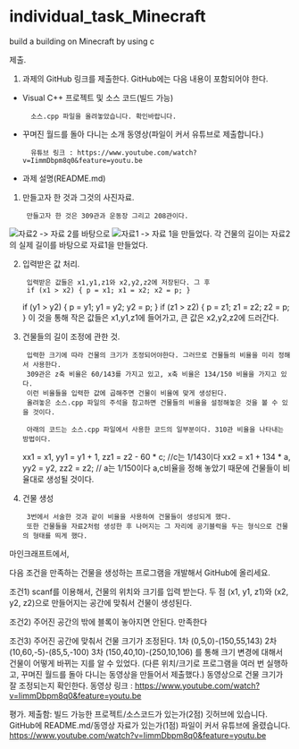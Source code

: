 # individual_task_Minecraft
build a building on Minecraft by using c



제출.

1) 과제의 GitHub 링크를 제출한다. GitHub에는 다음 내용이 포함되어야 한다.


- Visual C++ 프로젝트 및 소스 코드(빌드 가능)
        
        소스.cpp 파일을 올려놓았습니다. 확인바랍니다.

- 꾸며진 월드를 돌아 다니는 소개 동영상(파일이 커서 유튜브로 제출합니다.)
        
        유튜브 링크 : https://www.youtube.com/watch?v=IimmDbpm8q0&feature=youtu.be

- 과제 설명(README.md)
1. 만들고자 한 것과 그것의 사진자료.
        
        만들고자 한 것은 309관과 운동장 그리고 208관이다.
![자료2](https://user-images.githubusercontent.com/46434398/57189140-9aad8380-6f45-11e9-8a1b-0a5063c306f5.png)
        -> 자료 2를 바탕으로
![자료1](https://user-images.githubusercontent.com/46434398/57189139-9a14ed00-6f45-11e9-8c14-247ffc033018.png)
        -> 자료 1을 만들었다.
        각 건물의 길이는 자료2의 실제 길이를 바탕으로 자료1을 만들었다.
        
2. 입력받은 값 처리.
        
        입력받은 값들은 x1,y1,z1와 x2,y2,z2에 저장된다. 그 후
        if (x1 > x2) { p = x1; x1 = x2; x2 = p; }
	if (y1 > y2) { p = y1; y1 = y2; y2 = p; }
	if (z1 > z2) { p = z1; z1 = z2; z2 = p; }
        이 것을 통해 작은 값들은 x1,y1,z1에 들어가고, 큰 값은 x2,y2,z2에 드러간다.
         
3. 건물들의 길이 조정에 관한 것.

        입력한 크기에 따라 건물의 크기가 조정되어야한다. 그러므로 건물들의 비율을 미리 정해서 사용한다.
        309관은 z축 비율은 60/143를 가지고 있고, x축 비율은 134/150 비율을 가지고 있다. 
        이런 비율들을 입력한 값에 곱해주면 건물이 비율에 맞게 생성된다.  
        올려놓은 소스.cpp 파일의 주석을 참고하면 건물들의 비율을 설정해놓은 것을 볼 수 있을 것이다.
        
        아래의 코드는 소스.cpp 파일에서 사용한 코드의 일부분이다. 310관 비율을 나타내는 방법이다.
	xx1 = x1, yy1 = y1 + 1, zz1 = z2 - 60 * c; //c는 1/143이다
	xx2 = x1 + 134 * a, yy2 = y2, zz2 = z2; // a는 1/150이다
        a,c비율을 정해 놓았기 때문에 건물들이 비율대로 생성될 것이다.
        
4. 건물 생성
        
        3번에서 서술한 것과 같이 비율을 사용하여 건물들이 생성되게 했다.
        또한 건물들을 자료2처럼 생성한 후 나머지는 그 자리에 공기블럭을 두는 형식으로 건물의 형태를 띄게 했다.

      





마인크래프트에서,

다음 조건을 만족하는 건물을 생성하는 프로그램을 개발해서 GitHub에 올리세요.

조건1) scanf를 이용해서, 건물의 위치와 크기를 입력 받는다.
         두 점 (x1, y1, z1)와 (x2, y2, z2)으로 만들어지는 공간에 맞춰서 건물이 생성된다.

조건2) 주어진 공간의 밖에 블록이 놓아지면 안된다.
          만족한다

조건3) 주어진 공간에 맞춰서 건물 크기가 조정된다.
         1차 (0,5,0)-(150,55,143)
         2차 (10,60,-5)-(85,5,-100)
         3차 (150,40,10)-(250,10,106)
         를 통해 크기 변경에 대해서 건물이 어떻게 바뀌는 지를 알 수 있었다.
         (다른 위치/크기로 프로그램을 여러 번 실행하고,
         꾸며진 월드를 돌아 다니는 동영상을 만들어서 제출했다.)
         동영상으로 건물 크기가 잘 조정되는지 확인한다.
         동영상 링크 : https://www.youtube.com/watch?v=IimmDbpm8q0&feature=youtu.be

평가.
제출함: 빌드 가능한 프로젝트/소스코드가 있는가(2점) 깃허브에 있습니다.
          GitHub에 README.md/동영상 자료가 있는가(1점) 파일이 커서 유튜브에 올렸습니다. 
          https://www.youtube.com/watch?v=IimmDbpm8q0&feature=youtu.be
